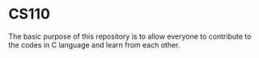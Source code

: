 # CS110
The basic purpose of this repository is to allow everyone to contribute to the codes in C language and learn from each other.
